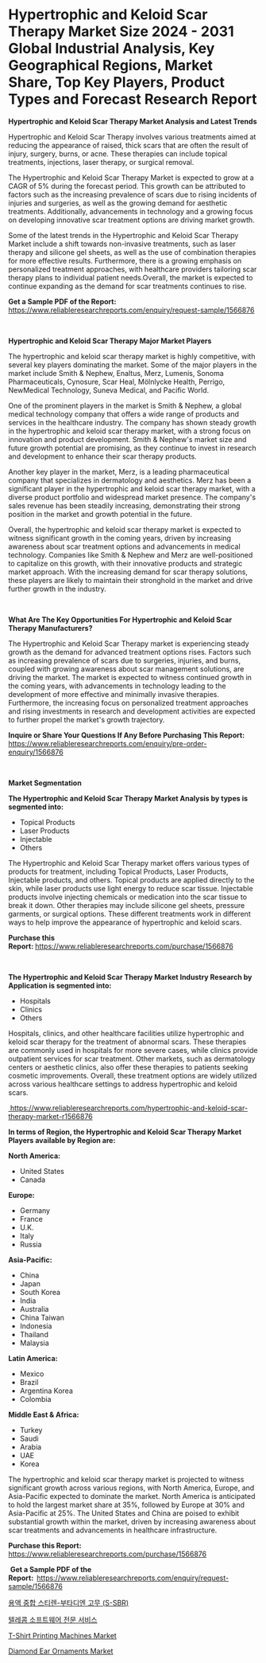 <p><h1>Hypertrophic and Keloid Scar Therapy Market Size 2024 - 2031 Global Industrial Analysis, Key Geographical Regions, Market Share, Top Key Players, Product Types and Forecast Research Report</h1></p><p><strong>Hypertrophic and Keloid Scar Therapy Market Analysis and Latest Trends</strong></p>
<p><p>Hypertrophic and Keloid Scar Therapy involves various treatments aimed at reducing the appearance of raised, thick scars that are often the result of injury, surgery, burns, or acne. These therapies can include topical treatments, injections, laser therapy, or surgical removal.</p><p>The Hypertrophic and Keloid Scar Therapy Market is expected to grow at a CAGR of 5% during the forecast period. This growth can be attributed to factors such as the increasing prevalence of scars due to rising incidents of injuries and surgeries, as well as the growing demand for aesthetic treatments. Additionally, advancements in technology and a growing focus on developing innovative scar treatment options are driving market growth.</p><p>Some of the latest trends in the Hypertrophic and Keloid Scar Therapy Market include a shift towards non-invasive treatments, such as laser therapy and silicone gel sheets, as well as the use of combination therapies for more effective results. Furthermore, there is a growing emphasis on personalized treatment approaches, with healthcare providers tailoring scar therapy plans to individual patient needs.Overall, the market is expected to continue expanding as the demand for scar treatments continues to rise.</p></p>
<p><strong>Get a Sample PDF of the Report:&nbsp;</strong> <a href="https://www.reliableresearchreports.com/enquiry/request-sample/1566876">https://www.reliableresearchreports.com/enquiry/request-sample/1566876</a></p>
<p>&nbsp;</p>
<p><strong>Hypertrophic and Keloid Scar Therapy Major Market Players</strong></p>
<p><p>The hypertrophic and keloid scar therapy market is highly competitive, with several key players dominating the market. Some of the major players in the market include Smith & Nephew, Enaltus, Merz, Lumenis, Sonoma Pharmaceuticals, Cynosure, Scar Heal, Mölnlycke Health, Perrigo, NewMedical Technology, Suneva Medical, and Pacific World.</p><p>One of the prominent players in the market is Smith & Nephew, a global medical technology company that offers a wide range of products and services in the healthcare industry. The company has shown steady growth in the hypertrophic and keloid scar therapy market, with a strong focus on innovation and product development. Smith & Nephew's market size and future growth potential are promising, as they continue to invest in research and development to enhance their scar therapy products.</p><p>Another key player in the market, Merz, is a leading pharmaceutical company that specializes in dermatology and aesthetics. Merz has been a significant player in the hypertrophic and keloid scar therapy market, with a diverse product portfolio and widespread market presence. The company's sales revenue has been steadily increasing, demonstrating their strong position in the market and growth potential in the future.</p><p>Overall, the hypertrophic and keloid scar therapy market is expected to witness significant growth in the coming years, driven by increasing awareness about scar treatment options and advancements in medical technology. Companies like Smith & Nephew and Merz are well-positioned to capitalize on this growth, with their innovative products and strategic market approach. With the increasing demand for scar therapy solutions, these players are likely to maintain their stronghold in the market and drive further growth in the industry.</p></p>
<p>&nbsp;</p>
<p><strong>What Are The Key Opportunities For Hypertrophic and Keloid Scar Therapy Manufacturers?</strong></p>
<p><p>The Hypertrophic and Keloid Scar Therapy market is experiencing steady growth as the demand for advanced treatment options rises. Factors such as increasing prevalence of scars due to surgeries, injuries, and burns, coupled with growing awareness about scar management solutions, are driving the market. The market is expected to witness continued growth in the coming years, with advancements in technology leading to the development of more effective and minimally invasive therapies. Furthermore, the increasing focus on personalized treatment approaches and rising investments in research and development activities are expected to further propel the market's growth trajectory.</p></p>
<p><strong>Inquire or Share Your Questions If Any Before Purchasing This Report:</strong> <a href="https://www.reliableresearchreports.com/enquiry/pre-order-enquiry/1566876">https://www.reliableresearchreports.com/enquiry/pre-order-enquiry/1566876</a></p>
<p>&nbsp;</p>
<p><strong>Market Segmentation</strong></p>
<p><strong>The Hypertrophic and Keloid Scar Therapy Market Analysis by types is segmented into:</strong></p>
<p><ul><li>Topical Products</li><li>Laser Products</li><li>Injectable</li><li>Others</li></ul></p>
<p><p>The Hypertrophic and Keloid Scar Therapy market offers various types of products for treatment, including Topical Products, Laser Products, Injectable products, and others. Topical products are applied directly to the skin, while laser products use light energy to reduce scar tissue. Injectable products involve injecting chemicals or medication into the scar tissue to break it down. Other therapies may include silicone gel sheets, pressure garments, or surgical options. These different treatments work in different ways to help improve the appearance of hypertrophic and keloid scars.</p></p>
<p><strong>Purchase this Report:&nbsp;</strong><a href="https://www.reliableresearchreports.com/purchase/1566876">https://www.reliableresearchreports.com/purchase/1566876</a></p>
<p>&nbsp;</p>
<p><strong>The Hypertrophic and Keloid Scar Therapy Market Industry Research by Application is segmented into:</strong></p>
<p><ul><li>Hospitals</li><li>Clinics</li><li>Others</li></ul></p>
<p><p>Hospitals, clinics, and other healthcare facilities utilize hypertrophic and keloid scar therapy for the treatment of abnormal scars. These therapies are commonly used in hospitals for more severe cases, while clinics provide outpatient services for scar treatment. Other markets, such as dermatology centers or aesthetic clinics, also offer these therapies to patients seeking cosmetic improvements. Overall, these treatment options are widely utilized across various healthcare settings to address hypertrophic and keloid scars.</p></p>
<p><a href="https://www.reliableresearchreports.com/hypertrophic-and-keloid-scar-therapy-market-r1566876">&nbsp;https://www.reliableresearchreports.com/hypertrophic-and-keloid-scar-therapy-market-r1566876</a></p>
<p><strong>In terms of Region, the Hypertrophic and Keloid Scar Therapy Market Players available by Region are:</strong></p>
<p>
    <p> <strong> North America: </strong>
        <ul>
            <li>United States</li>
            <li>Canada</li>
        </ul>
        </p> 
    <p> <strong> Europe: </strong>
        <ul>
            <li>Germany</li>
            <li>France</li>
            <li>U.K.</li>
            <li>Italy</li>
            <li>Russia</li>
        </ul>
        </p> 
    <p> <strong> Asia-Pacific: </strong>
        <ul>
            <li>China</li>
            <li>Japan</li>
            <li>South Korea</li>
            <li>India</li>
            <li>Australia</li>
            <li>China Taiwan</li>
            <li>Indonesia</li>
            <li>Thailand</li>
            <li>Malaysia</li>
        </ul>
        </p> 
    <p> <strong> Latin America: </strong>
        <ul>
            <li>Mexico</li>
            <li>Brazil</li>
            <li>Argentina Korea</li>
            <li>Colombia</li>
        </ul>
        </p> 
    <p> <strong> Middle East & Africa: </strong>
        <ul>
            <li>Turkey</li>
            <li>Saudi</li>
            <li>Arabia</li>
            <li>UAE</li>
            <li>Korea</li>
        </ul>
    </p>
    </p>
<p><p>The hypertrophic and keloid scar therapy market is projected to witness significant growth across various regions, with North America, Europe, and Asia-Pacific expected to dominate the market. North America is anticipated to hold the largest market share at 35%, followed by Europe at 30% and Asia-Pacific at 25%. The United States and China are poised to exhibit substantial growth within the market, driven by increasing awareness about scar treatments and advancements in healthcare infrastructure.</p></p>
<p><strong>Purchase this Report: </strong><a href="https://www.reliableresearchreports.com/purchase/1566876">https://www.reliableresearchreports.com/purchase/1566876</a></p>
<p>&nbsp;<strong>Get a Sample PDF of the Report:&nbsp;&nbsp;</strong><a href="https://www.reliableresearchreports.com/enquiry/request-sample/1566876">https://www.reliableresearchreports.com/enquiry/request-sample/1566876</a></p>
<p><strong></strong></p>
<p><p><a href="https://medium.com/@clairhane1954/%EC%86%94%EB%A3%A8%EC%85%98-%EC%A4%91%ED%95%A9-%EC%8A%A4%ED%8B%B0%EB%A0%8C-%EB%B6%80%ED%83%80%EB%94%94%EC%97%94-%EA%B3%A0%EB%AC%B4-s-sbr-%EC%8B%9C%EC%9E%A5-%EA%B7%9C%EB%AA%A8%EB%8A%94-%EA%B8%80%EB%A1%9C%EB%B2%8C-%EC%82%B0%EC%97%85%EC%97%90%EC%84%9C-%EC%B5%9C%EC%A0%81%EC%9D%98-%EB%A7%88%EC%BC%80%ED%8C%85-%EC%B1%84%EB%84%90%EC%9D%84-%EB%B3%B4%EC%97%AC%EC%A4%8D%EB%8B%88%EB%8B%A4-6d2cd9160231">용액 중합 스티렌-부타디엔 고무 (S-SBR)</a></p><p><a href="https://github.com/PercyHagernes9778/Market-Research-Report-List-1/blob/main/225456583840.md">텔레콤 소프트웨어 전문 서비스</a></p><p><a href="https://github.com/Valeridd446677/Market-Research-Report-List-1/blob/main/t-shirt-printing-machines-market.md">T-Shirt Printing Machines Market</a></p><p><a href="https://github.com/IzaiahBartell/Market-Research-Report-List-1/blob/main/diamond-ear-ornaments-market.md">Diamond Ear Ornaments Market</a></p></p>
